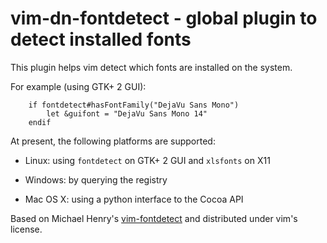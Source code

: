 vim-dn-fontdetect - global plugin to detect installed fonts
===========================================================

This plugin helps vim detect which fonts are installed on the system.

For example (using GTK+ 2 GUI):
```vim
    if fontdetect#hasFontFamily("DejaVu Sans Mono")
        let &guifont = "DejaVu Sans Mono 14"
    endif
```

At present, the following platforms are supported:

* Linux: using `fontdetect` on GTK+ 2 GUI and `xlsfonts` on X11

* Windows: by querying the registry

* Mac OS X: using a python interface to the Cocoa API

Based on Michael Henry's [vim-fontdetect](https://github.com/drmikehenry/vim-fontdetect) and distributed under vim's license.
